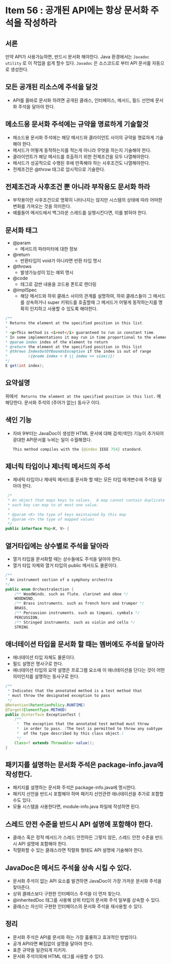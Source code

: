 # Item 56 : 공개된 API에는 항상 문서화 주석을 작성하라

## 서론

만약 API가 사용가능하면, 반드시 문서화 해야한다. Java 환경에서는 ```Javadoc utility``` 로 이 작업을 쉽게 할수 있다. ```Javadoc``` 은 소스코드로 부터 API 문서를 자동으로 생성한다. 

## 모든 공개된 리소스에 주석을 달것

- API를 올바로 문서화 하려면 공개된 클래스, 인터페이스, 메서드, 필드 선언에 문서화 주석을 달아야 한다.

## 메소드용 문서화 주석에는 규약을 명료하게 기술할것

- 메소드용 문서화 주석에는 해당 메서드와 클라이언트 사이의 규약을 명료하게 기술해야 한다.
- 메서드가 어떻게 동작하는지를 적는게 아니라 무엇을 하는지 기술해야 한다.
- 클라이언트가 해당 메서드를 호출하기 위한 전제조건을 모두 나열해야한다.
- 메서드가 성공적으로 수행된 후에 만족해야 하는 사후조건도 나열해야한다.
- 전제조건은 @throw 태그로 암시적으로 기술한다.

## 전제조건과 사후조건 뿐 아니라 부작용도 문서화 하라

- 부작용이란 사후조건으로 명확히 나타나지는 않지만 시스템의 상태에 따라 어떠한 변화를 가져오는 것을 의미한다.
- 예를들어 메서드에서 백그라운 스레드를 실행시킨다면, 이를 밝혀야 한다.

## 문서화 태그

- @param
  - 메서드의 파라미터에 대한 정보
- @return
  - 반환타입이 void가 아니라면 반환 타입 명시
- @throws
  - 발생가능성이 있는 예외 명시
- @code
  - 태그로 감싼 내용을 코드용 폰트로 렌더링
- @implSpec
  - 해당 메서드와 하위 클래스 사이의 관계를 설명하여, 하위 클래스들이 그 메서드를 상속하거나 super 키워드를 호출할때 그 메서드가 어떻게 동작하는지를 명확히 인지하고 사용할 수 있도록 해야한다.

``` java
/**
* Returns the element at the specified position in this list.
*
* <p>This method is <i>not</i> guaranteed to run in constant time.
* In some implementations it may run in time proportional to the element position.
* @param index index of the element to return
* @return the element at the specified position in this list
* @throws IndexOutOfBoundsException if the index is out of range
*         ({@code index < 0 || index >= size()})
*/
E get(int index);
```

## 요약설명

위에서 ``` Returns the element at the specified position in this list.``` 에 해당한다. 문서화 주석의 (주어가 없는) 동사구 이다.

## 색인 기능

- 자바 9부터는 JavaDoc이 생성한 HTML 문서에 대해 검색(색인) 기능이 추가되어 광대한 API문서를 누비는 일이 수월해졌다.

  ``` java
  This method compiles with the {@index IEEE 754} standard.
  ```

## 제너릭 타입이나 제너릭 메서드의 주석

- 제네릭 타입이나 제네릭 메서드를 문서화 할 때는 모든 타입 매개변수에 주석을 달아야 한다.

```java
 /* 
 * An object that maps keys to values.  A map cannot contain duplicate keys;
 * each key can map to at most one value.
 *
 * @param <K> the type of keys maintained by this map
 * @param <V> the type of mapped values
 */
public interface Map<K, V> {
```

## 열거타입에는 상수별로 주석을 달아라

- 열거 타입을 문서화할 때는 상수들에도 주석을 달아야 한다.
- 열거 타입 자체와 열거 타입의 public 메서드도 물론이다.

```java
/**
* An instrument section of a symphony orchestra
*/
public enum OrchestraSection {
    /** WoodWinds, such as flute, clarinet and oboe */
    WOODWIND,
    /** Brass instruments, such as french horn and trumper */
    BRASS,
    /** Percussion instruments, such as timpani, cymbals */
    PERCUSSION,
    /** Stringed instruments, such as violin and cello */
    STRING
```

## 애너테이션 타입을 문서화 할 때는 멤버에도 주석을 달아라

- 애너테이션 타입 자체도 물론이다.
- 필드 설명은 명사구로 한다.
- 애너테이션 타입의 요약 설명은 프로그램 요소에 이 애너테이션을 단다는 것이 어떤 의미인지를 설명하는 동사구로 한다.

```java
/**
 * Indicates that the annotated method is a test method that 
 * must throw the designated exception to pass
 */
@Retention(RetentionPolicy.RUNTIME)
@Target(ElementType.METHOD)
public @interface ExceptionTest {
    /**
     *  The exception that the annotated test method must throw
     *  in order to pass. (The test is permitted to throw any subtype
     *  of the type described by this class object.)
     */
    Class<? extends Throwable> value();
}
```

## 패키지를 설명하는 문서화 주석은 package-info.java에 작성한다.

- 패키지를 설명하는 문서화 주석은 package-info.java에 명시한다.
- 패키지 선언을 반드시 포함해야 하며 패키지 선언관련 애너테이션을 추가로 포함할 수도 있다.
- 모듈 시스템을 사용한다면, module-info.java 파일에 작성하면 된다.

## 스레드 안전 수준을 반드시 API 설명에 포함해야 한다.

- 클래스 혹은 정적 메서드가 스레드 안전하든 그렇지 않든, 스레드 안전 수준을 반드시 API 설명에 포함해야 한다.
- 직렬화할 수 있는 클래스라면 직렬화 형태도 API 설명에 기술해야 한다.

## JavaDoc은 메서드 주석을 상속 시킬 수 있다.

- 문서화 주석이 없는 API 요소를 발견하면 JavaDoc이 가장 가까운 문서화 주석을 찾아준다.
- 상위 클래스보다 구현한 인터페이스 주석을 더 먼저 찾는다.
- @inheritedDoc 태그를 사용해 상위 타입의 문서화 주석 일부를 상속할 수 있다.
- 클래스는 자신이 구현한 인터페이스의 문서화 주석을 재사용할 수 있다.

## 정리

- 문서화 주석은 API를 문서화 하는 가장 훌륭하고 효과적인 방법이다.
- 공개 API라면 빠짐없이 설명을 달아야 한다.
- 표준 규약을 일관되게 지키자.
- 문서화 주석이외에 HTML 태그를 사용할 수 있다.
